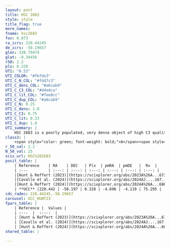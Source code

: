```yaml
---
layout: post
title: HSC 2683
style: style
title_flag: true
more_names: 
fname: hsc2683
fov: 0.073
ra_icrs: 228.44245
de_icrs: -58.19657
glon: 320.79474
glat: -0.34456
r50: 2.2
plx: 0.328
UTI: "0.53"
UTI_COLOR: "#fbfde3"
UTI_C_N_COL: "#fdd7c3"
UTI_C_dens_COL: "#a6cab9"
UTI_C_C3_COL: "#d4edca"
UTI_C_lit_COL: "#fee8cc"
UTI_C_dup_COL: "#a6cab9"
UTI_C_N: 0.25
UTI_C_dens: 1.0
UTI_C_C3: 0.75
UTI_C_lit: 0.33
UTI_C_dup: 1.0
UTI_summary: |
    HSC 2683 is a poorly populated, very dense object of high C3 quality. It was recently reported in the literature.
class3: |
    <span style="color: green; font-weight: bold;">A</span><span style="color: #FFC300; font-weight: bold;">B</span>
r_50_val: 2.2
N_50_val: 25
scix_url: HSC%202683
posit_table: |
    | Reference    | RA    | DEC   | Plx  | pmRA  | pmDE   |  Rv  |
    | :---         | :---: | :---: | :---: | :---: | :---: | :---: |
    |[Hunt & Reffert (2023)](https://scixplorer.org/abs/2023A%26A...673A.114H) | 228.435 | -58.186 | 0.322 | -4.687 | -4.144 | 57.685 |
    |[Cavallo et al. (2024)](https://scixplorer.org/abs/2024AJ....167...12C) | 228.436 | -58.191 | 0.323 | -- | -- | -- |
    |[Hunt & Reffert (2024)](https://scixplorer.org/abs/2024A%26A...686A..42H) | 228.435 | -58.186 | 0.322 | -4.687 | -4.144 | 57.685 |
    | **UCC** |228.442 | -58.197 | 0.328 | -4.696 | -4.119 | 75.295 | 
cds_radec: 228.44245,-58.19657
carousel: UCC_HUNT23
fpars_table: |
    | Reference |  Values |
    | :---  |  :---:  |
    | [Hunt & Reffert (2023)](https://scixplorer.org/abs/2023A%26A...673A.114H) | `AV50=5.886, diffAV50=1.501, MOD50=12.267, logAge50=6.987` |
    | [Cavallo et al. (2024)](https://scixplorer.org/abs/2024AJ....167...12C) | `AV50=5.48, dMod50=11.67, logAge50=7.68, [Fe/H]50=0.46` |
    | [Hunt & Reffert (2024)](https://scixplorer.org/abs/2024A%26A...686A..42H) | `MassJ=843.156` |
shared_table: |
    
---
```

